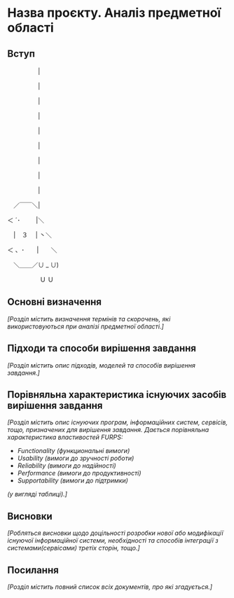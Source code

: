 # Назва проєкту. Аналіз предметної області

## Вступ

　　　　　|
     
　　　　　|
     
　　　　　|
     
　　　　　|
     
　　　　　|
     
　　　　　|
     
　　　　　|
     
　　　　　|
     
　　　　　|
     
　／￣￣＼|
 
＜ ´･ 　　 |＼

　|　３　 | 丶＼
 
＜ 、･　　|　　＼

　＼＿＿／∪ _ ∪)
 
　　　　　 Ｕ Ｕ



## Основні визначення

*[Розділ містить визначення термінів та скорочень, які використовуються при аналізі предметної області.]*

## Підходи та способи вирішення завдання

*[Розділ містить опис підходів, моделей та способів вирішення завдання.]*

## Порівняльна характеристика існуючих засобів вирішення завдання

*[Розділ містить опис існуючих програм, інформаційних систем, сервісів, тощо, призначених для вирішення 
завдання. Дається порівняльна характеристика властивостей FURPS:*
- *Functionality (функциональні вимоги)*
- *Usability (вимоги до зручності роботи)*
- *Reliability (вимоги до надійності)*
- *Performance (вимоги до продуктивності)*
- *Supportability (вимоги до підтримки)*

 *(у вигляді таблиці).]*

## Висновки

*[Робляться висновки щодо доцільності розробки нової або модифікації існуючої інформаційної системи, необхідності та способів інтеграції з системами(сервісами) третіх сторін, тощо.]*

## Посилання

*[Розділ містить повний список всіх документів, про які згадується.]*
